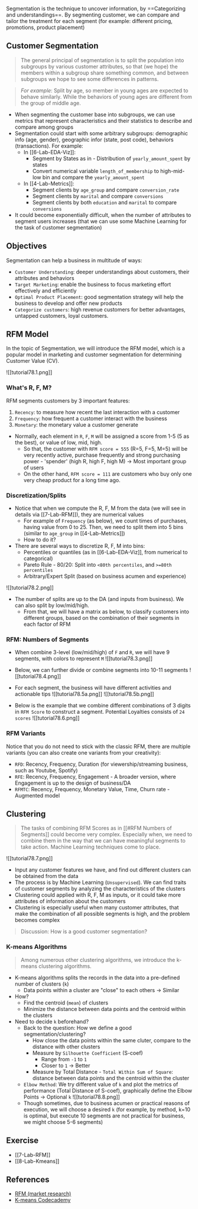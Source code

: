 Segmentation is the technique to uncover information, by ==Categorizing and understandings==. By segmenting customer, we can compare and tailor the treatment for each segment (for example: different pricing, promotions, product placement)

## Customer Segmentation
> The general principal of segmentation is to split the population into subgroups by various customer attributes, so that (we hope) the members within a subgroup share something common, and between subgroups we hope to see some differences in patterns. 

> *For example*: 
> Split by age, so member in young ages are expected to behave similarly. While the behaviors of young ages are different from the group of middle age.
- When segmenting the customer base into subgroups, we can use metrics that represent characteristics and their statistics to describe and compare among groups
- Segmentation could start with some arbitrary subgroups: demographic info (age, gender), geographic infor (state, post code), behaviors (transactions). For example:
	- In [[6-Lab-EDA-Viz]]:
		- Segment by States as in  - Distribution of `yearly_amount_spent` by states
		- Convert numerical variable `length_of_membership` to high-mid-low bin and compare the `yearly_amount_spent`
	- In [[4-Lab-Metrics]]:
		- Segment clients by `age_group` and compare `conversion_rate`
		- Segment clients by `marital` and compare `conversions`
		- Segment clients by both `education` and `marital` to compare `conversions`
- It could become exponentially difficult, when the number of attributes to segment users increases (that we can use some Machine Learning for the task of customer segmentation)

## Objectives
Segmentation can help a business in multitude of ways:
- `Customer Understanding`: deeper understandings about customers, their attributes and behaviors
- `Target Marketing`: enable the business to focus marketing effort effectively and efficiently
- `Optimal Product Placement`: good segmentation strategy will help the business to develop and offer new products
- `Categorize customers`: high revenue customers for better advantages, untapped customers, loyal customers.

## RFM Model
In the topic of Segmentation, we will introduce the RFM model, which is a popular model in marketing and customer segmentation for determining Customer Value (CV).

![[tutorial78.1.png]]

### What's R, F, M?
RFM segments customers by 3 important features:

1. `Recency`: to measure how recent the last interaction with a customer
2. `Frequency`: how frequent a customer interact with the business
3. `Monetary`: the monetary value a customer generate

- Normally, each element in `R`, `F`, `M` will be assigned a score from 1-5 (5 as the best), or value of low, mid, high. 
	- So that, the customer with `RFM score = 555` (R=5, F=5, M=5) will be very recently active, purchase frequently and strong purchasing power - 'spender' (high R, high F, high M) -> Most important group of users
	- On the other hand, `RFM score = 111` are customers who buy only one very cheap product for a long time ago.

### Discretization/Splits
- Notice that when we compute the R, F, M from the data (we will see in details via [[7-Lab-RFM]]), they are numerical values
	- For example of `Frequency` (as below), we count times of purchases, having value from 0 to 25. Then, we need to split them into 5 bins (similar to `age_group` in [[4-Lab-Metrics]])
	- How to do it?
- There are several ways to discretize R, F, M into bins:
	- Percentiles or quantiles (as in [[6-Lab-EDA-Viz]], from numerical to categorical)
	- Pareto Rule - 80/20: Split into `<80th percentiles`, and `>=80th percentiles`
	- Arbitrary/Expert Split (based on business acumen and experience)
	
![[tutorial78.2.png]]
- The number of splits are up to the DA (and inputs from business). We can also split by low/mid/high. 
	- From that, we will have a matrix as below, to classify customers into different groups, based on the combination of their segments in each factor of RFM

### RFM: Numbers of Segments
- When combine 3-level (low/mid/high) of `F` and `R`, we will have 9 segments, with colors to represent `M`
![[tutorial78.3.png]]

- Below, we can further divide or combine segments into 10-11 segments
![[tutorial78.4.png]]

- For each segment, the business will have different activities and actionable tips
![[tutorial78.5a.png]]
![[tutorial78.5b.png]]

- Below is the example that we combine different combinations of 3 digits in `RFM Score` to construct a segment. Potential Loyalties consists of `24 scores`
![[tutorial78.6.png]]

### RFM Variants
Notice that you do not need to stick with the classic RFM, there are multiple variants (you can also create one variants from your creativity):
- `RFD`: Recency, Frequency, Duration (for viewership/streaming business, such as Youtube, Spotify)
- `RFE`: Recency, Frequency, Engagement - A broader version, where Engagement is up to the design of business/DA
- `RFMTC`: Recency, Frequency, Monetary Value, Time, Churn rate - Augmented model

## Clustering
> The tasks of combining RFM Scores as in [[#RFM Numbers of Segments]] could become very complex. Especially when, we need to combine them in the way that we can have meaningful segments to take action. Machine Learning techniques come to place. 

![[tutorial78.7.png]]

- Input any customer features we have, and find out different clusters can be obtained from the data
- The process is by Machine Learning (`Unsupervised`). We can find traits of customer segments by analyzing the characteristics of the clusters
- Clustering could applied with R, F, M as inputs, or it could take more attributes of information about the customers
- Clustering is especially useful when many customer attributes, that make the combination of all possible segments is high, and the problem becomes complex

> Discussion: How is a good customer segmentation?

### K-means Algorithms
> Among numerous other clustering algorithms, we introduce the k-means clustering algorithms.

- K-means algorithms splits the records in the data into a pre-defined number of clusters (`k`)
	- Data points within a cluster are "close" to each others -> Similar
- How? 
	- Find the centroid (`mean`) of clusters
	- Minimize the distance between data points and the centroid within the clusters
- Need to decide `k` beforehand?
	- Back to the question: How we define a good segmentation/clustering?
		- How close the data points within the same cluter, compare to the distance with other clusters
		- Measure by `Silhouette Coefficient` (S-coef)
			- Range from `-1` to `1`
			- Closer to `1` -> Better
		- Measure by Total Distance - `Total Within Sum of Square`: distance between data points and the centroid within the cluster
	- `Elbow Method`: We try different value of `k` and plot the metrics of performance (Total Distance of S-coef), graphically define the Elbow Points -> Optional `k`
	![[tutorial78.8.png]]
	- Though sometimes, due to business acumen or practical reasons of execution, we will choose a desired `k` (for example, by method, k=10 is optimal, but execute 10 segments are not practical for business, we might choose 5-6 segments)

## Exercise
- [[7-Lab-RFM]]
- [[8-Lab-Kmeans]]

## References
- [RFM (market research)](https://en.wikipedia.org/wiki/RFM)
- [K-means Codecademy](https://www.codecademy.com/learn/intprep-ds-machine-learning-algorithms-ds-interviews/modules/intprep-ds-unsupervised-learning-interview-questions/cheatsheet)
